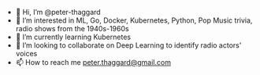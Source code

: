 - 👋 Hi, I’m @peter-thaggard
- 👀 I’m interested in ML, Go, Docker, Kubernetes, Python, Pop Music trivia, radio shows from the 1940s-1960s
- 🌱 I’m currently learning Kubernetes
- 💞️ I’m looking to collaborate on Deep Learning to identify radio actors' voices
- 📫 How to reach me peter.thaggard@gmail.com

<!---
peter-thaggard/peter-thaggard is a ✨ special ✨ repository because its `README.md` (this file) appears on your GitHub profile.
You can click the Preview link to take a look at your changes.
--->
